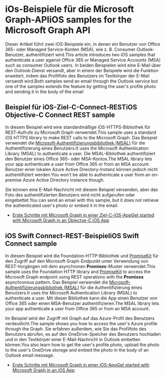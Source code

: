 # <a name="ios-samples-for-the-microsoft-graph-api"></a><span data-ttu-id="ea4ab-101">iOs-Beispiele für die Microsoft Graph-API</span><span class="sxs-lookup"><span data-stu-id="ea4ab-101">iOS samples for the Microsoft Graph API</span></span>
<span data-ttu-id="ea4ab-102">Dieser Artikel führt zwei iOS-Beispiele ein, in denen ein Benutzer von Office 365- oder Managed Service-Konten (MSA), wie z. B. Consumer Outlook-Benutzer, authentifiziert wird.</span><span class="sxs-lookup"><span data-stu-id="ea4ab-102">This article introduces two iOS samples that authenticate a user against Office 365 or Managed Service Accounts (MSA) such as consumer Outlook users.</span></span> <span data-ttu-id="ea4ab-103">In beiden Beispielen wird eine E-Mail über den Outlook-Dienst versandt, aber in einem der Beispiele wird die Funktion erweitert, indem das Profilfoto des Benutzers im Textkörper der E-Mail versandt wird.</span><span class="sxs-lookup"><span data-stu-id="ea4ab-103">Both samples send an email through the Outlook service but one of the samples extends the feature by getting the user's profile photo and sending it in the body of the email</span></span>

## <a name="ios-objective-c-connect-rest-sample"></a><span data-ttu-id="ea4ab-104">Beispiel für iOS-Ziel-C-Connect-REST</span><span class="sxs-lookup"><span data-stu-id="ea4ab-104">iOS Objective-C Connect REST sample</span></span>
<span data-ttu-id="ea4ab-105">In diesem Beispiel wird eine standardmäßige iOS-HTTPS-Bibliothek für REST-Aufrufe zu Microsoft Graph verwendet.</span><span class="sxs-lookup"><span data-stu-id="ea4ab-105">This sample uses a standard iOS HTTPS library to make REST calls to the Microsoft Graph.</span></span> <span data-ttu-id="ea4ab-106">Das Beispiel verwendet die [Microsoft-Authentifizierungsbibliothek (MSAL)](https://github.com/AzureAD/microsoft-authentication-library-for-objc/blob/dev/README.md) für die Authentifizierung eines Benutzers.</span><span class="sxs-lookup"><span data-stu-id="ea4ab-106">It uses the Microsoft Authentication Library (MSAL) to authenticate a user.</span></span> <span data-ttu-id="ea4ab-107">Die MSAL-Bibliothek authentifiziert den Benutzer eines Office 365- oder MSA-Kontos.</span><span class="sxs-lookup"><span data-stu-id="ea4ab-107">The MSAL library lets your app authenticate a user from Office 365 or from an MSA account.</span></span> <span data-ttu-id="ea4ab-108">Benutzer einer lokalen Azure Active Directory-Instanz können jedoch nicht authentifiziert werden.</span><span class="sxs-lookup"><span data-stu-id="ea4ab-108">You won't be able to authenticate a user from an on-premise Azure Active Directory instance though.</span></span>

<span data-ttu-id="ea4ab-109">Sie können eine E-Mail-Nachricht mit diesem Beispiel versenden, aber das Foto des authentifizierten Benutzers wird nicht aufgerufen oder eingebettet.</span><span class="sxs-lookup"><span data-stu-id="ea4ab-109">You can send an email with this sample, but it does not retrieve the authenticated user's photo or embed it in the email.</span></span>

- [<span data-ttu-id="ea4ab-110">Erste Schritte mit Microsoft Graph in einer Ziel-C-iOS-App</span><span class="sxs-lookup"><span data-stu-id="ea4ab-110">Get started with Microsoft Graph in an Objectve-C iOS App</span></span>](ios_objectivec.md)

## <a name="ios-swift-connect-rest-sample"></a><span data-ttu-id="ea4ab-111">iOS Swift Connect-REST-Beispiel</span><span class="sxs-lookup"><span data-stu-id="ea4ab-111">iOS Swift Connect sample</span></span>
<span data-ttu-id="ea4ab-112">In diesem Beispiel wird die Foundation-HTTP-Bibliothek und [PromiseKit](https://github.com/mxcl/PromiseKit/blob/master/README.md) für den Zugriff auf den Microsoft Graph-Endpunkt unter Verwendung von REST-Vorgängen mit dem asynchronen **Promises**-Muster verwendet.</span><span class="sxs-lookup"><span data-stu-id="ea4ab-112">This sample uses the Foundation HTTP library and [PromiseKit](https://github.com/mxcl/PromiseKit/blob/master/README.md) to access the Microsoft Graph endpoint using REST operations with the **Promises** asynchronous pattern.</span></span> <span data-ttu-id="ea4ab-113">Das Beispiel verwendet die [Microsoft-Authentifizierungsbibliothek (MSAL)](https://github.com/AzureAD/microsoft-authentication-library-for-objc/blob/dev/README.md) für die Authentifizierung eines Benutzers.</span><span class="sxs-lookup"><span data-stu-id="ea4ab-113">It uses the Microsoft Authentication Library (MSAL) to authenticate a user.</span></span> <span data-ttu-id="ea4ab-114">Mit dieser Bibliothek kann die App einen Benutzer von Office 365 oder einen MSA-Benutzer authentifizieren.</span><span class="sxs-lookup"><span data-stu-id="ea4ab-114">The MSAL library lets your app authenticate a user from Office 365 or from an MSA account.</span></span>

<span data-ttu-id="ea4ab-115">Im Beispiel wird der Zugriff mit Graph auf das Azure-Profil des Benutzers verdeutlicht.</span><span class="sxs-lookup"><span data-stu-id="ea4ab-115">The sample shows you how to access the user's Azure profile through the Graph.</span></span> <span data-ttu-id="ea4ab-116">Sie erfahren außerdem, wie Sie das Profilfoto des Benutzers abrufen, es auf den OneDrive-Speicher des Benutzers hochladen und in den Textkörper einer E-Mail-Nachricht in Outlook einbetten können.</span><span class="sxs-lookup"><span data-stu-id="ea4ab-116">You also learn how to get the user's profile photo, upload the photo to the user's OneDrive storage and embed the photo in the body of an Outlook email message.</span></span>

- [<span data-ttu-id="ea4ab-117">Erste Schritte mit Microsoft Graph in einer iOS-App</span><span class="sxs-lookup"><span data-stu-id="ea4ab-117">Get started with Microsoft Graph in an iOS App</span></span>](ios_swift.md)
